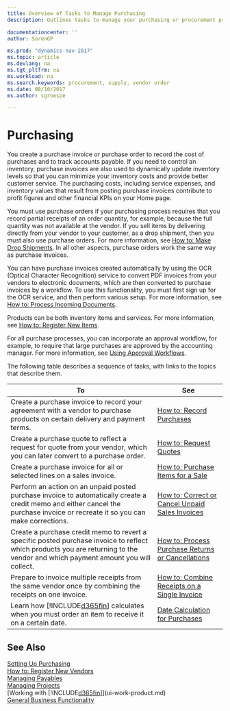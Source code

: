 ```yaml
---
title: Overview of Tasks to Manage Purchasing 
description: Outlines tasks to manage your purchasing or procurement processes, including how purchase invoices and purchase orders work.

documentationcenter: ''
author: SorenGP

ms.prod: "dynamics-nav-2017"
ms.topic: article
ms.devlang: na
ms.tgt_pltfrm: na
ms.workload: na
ms.search.keywords: procurement, supply, vendor order
ms.date: 08/10/2017
ms.author: sgroespe

---
```

# Purchasing
You create a purchase invoice or purchase order to record the cost of purchases and to track accounts payable. If you need to control an inventory, purchase invoices are also used to dynamically update inventory levels so that you can minimize your inventory costs and provide better customer service. The purchasing costs, including service expenses, and inventory values that result from posting purchase invoices contribute to profit figures and other financial KPIs on your Home page.

You must use purchase orders if your purchasing process requires that you record partial receipts of an order quantity, for example, because the full quantity was not available at the vendor. If you sell items by delivering directly from your vendor to your customer, as a drop shipment, then you must also use purchase orders. For more information, see [How to: Make Drop Shipments](sales-how-drop-shipment.md). In all other aspects, purchase orders work the same way as purchase invoices.

You can have purchase invoices created automatically by using the OCR (Optical Character Recognition) service to convert PDF invoices from your vendors to electronic documents, which are then converted to purchase invoices by a workflow. To use this functionality, you must first sign up for the OCR service, and then perform various setup. For more information, see [How to: Process Incoming Documents](across-process-income-documents.md).      

Products can be both inventory items and services. For more information, see [How to: Register New Items](inventory-how-register-new-items.md).

For all purchase processes, you can incorporate an approval workflow, for example, to require that large purchases are approved by the accounting manager. For more information, see [Using Approval Workflows](across-how-use-approval-workflows.md).

The following table describes a sequence of tasks, with links to the topics that describe them.

| To | See |
| --- | --- |
| Create a purchase invoice to record your agreement with a vendor to purchase products on certain delivery and payment terms. |[How to: Record Purchases](purchasing-how-record-purchases.md) |
|Create a purchase quote to reflect a request for quote from your vendor, which you can later convert to a purchase order.|[How to: Request Quotes](purchasing-how-request-quotes.md)|
| Create a purchase invoice for all or selected lines on a sales invoice. |[How to: Purchase Items for a Sale](purchasing-how-purchase-products-sale.md) |
| Perform an action on an unpaid posted purchase invoice to automatically create a credit memo and either cancel the purchase invoice or recreate it so you can make corrections. |[How to: Correct or Cancel Unpaid Sales Invoices](purchasing-how-correct-cancel-unpaid-purchase-invoices.md) |
| Create a purchase credit memo to revert a specific posted purchase invoice to reflect which products you are returning to the vendor and which payment amount you will collect. |[How to: Process Purchase Returns or Cancellations](purchasing-how-register-new-vendors.md) |
|Prepare to invoice multiple receipts from the same vendor once by combining the receipts on one invoice.|[How to: Combine Receipts on a Single Invoice](purchasing-how-to-combine-receipts.md)|
| Learn how [!INCLUDE[d365fin](includes/d365fin_md.md)] calculates when you must order an item to receive it on a certain date.|[Date Calculation for Purchases](purchasing-date-calculation-for-purchases.md)|

## See Also
[Setting Up Purchasing](purchasing-setup-purchasing.md)  
[How to: Register New Vendors](purchasing-how-register-new-vendors.md)  
[Managing Payables](payables-manage-payables.md)  
[Managing Projects](projects-manage-projects.md)    
[Working with [!INCLUDE[d365fin](includes/d365fin_md.md)]](ui-work-product.md)  
[General Business Functionality](ui-across-business-areas.md)

## 
